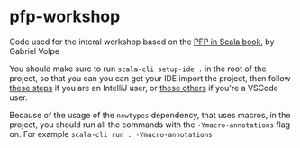 # pfp-workshop

Code used for the interal workshop based on the [PFP in Scala book](https://leanpub.com/pfp-scala), by Gabriel Volpe

You should make sure to run `scala-cli setup-ide .` in the root of the project, so that you can you can get your IDE import the project, then follow [these steps](https://scala-cli.virtuslab.org/docs/cookbooks/intellij/) if you are an IntelliJ
user, or [these others](https://scala-cli.virtuslab.org/docs/cookbooks/vscode) if you're a VSCode user.

Because of the usage of the `newtypes` dependency, that uses macros, in the project, you should run all the commands with the `-Ymacro-annotations` flag on. For example `scala-cli run . -Ymacro-annotations`
